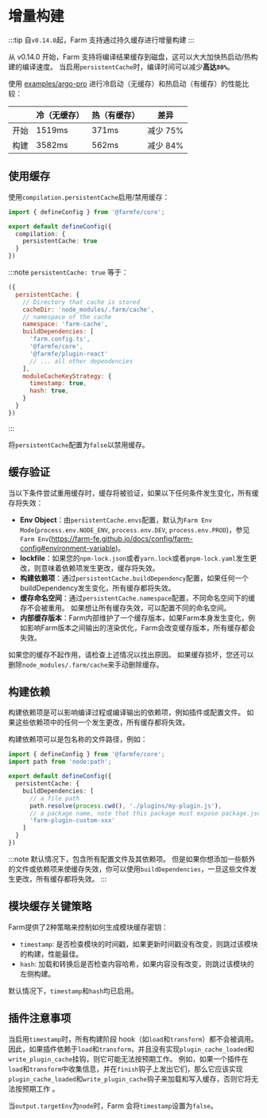 # 增量构建
:::tip
自`v0.14.0`起，Farm 支持通过持久缓存进行增量构建
:::

从 v0.14.0 开始，Farm 支持将编译结果缓存到磁盘，这可以大大加快热启动/热构建的编译速度。 当启用`persistentCache`时，编译时间可以减少**高达`80%`**。

使用 [examples/argo-pro](https://github.com/farm-fe/farm/tree/main/examples/arco-pro) 进行冷启动（无缓存）和热启动（有缓存）的性能比较：

||冷（无缓存）|热（有缓存）| 差异|
|---|---|---|---|
|开始|1519ms|371ms|减少 75%|
|构建|3582ms|562ms|减少 84%|

## 使用缓存
使用`compilation.persistentCache`启用/禁用缓存：

```ts
import { defineConfig } from '@farmfe/core';

export default defineConfig({
  compilation: {
    persistentCache: true
  }
})
```
:::note
`persistentCache: true` 等于：
```js
({
  persistentCache: {
    // Directory that cache is stored
    cacheDir: 'node_modules/.farm/cache',
    // namespace of the cache
    namespace: 'farm-cache',
    buildDependencies: [
      'farm.config.ts',
      '@farmfe/core',
      '@farmfe/plugin-react'
      // ... all other dependencies
    ],
    moduleCacheKeyStrategy: {
      timestamp: true,
      hash: true,
    }
  }
})
```
:::

将`persistentCache`配置为`false`以禁用缓存。

## 缓存验证
当以下条件尝试重用缓存时，缓存将被验证，如果以下任何条件发生变化，所有缓存将失效：
* **Env Object**：由`persistentCache.envs`配置，默认为`Farm Env Mode`(`process.env.NODE_ENV`, `process.env.DEV`, `process.env.PROD`)，参见 `Farm Env`(https://farm-fe.github.io/docs/config/farm-config#environment-variable)。
* **lockfile**：如果您的`npm-lock.json`或者`yarn.lock`或者`pnpm-lock.yaml`发生更改，则意味着依赖项发生更改，缓存将失效。
* **构建依赖项**：通过`persistentCache.buildDependency`配置，如果任何一个buildDependency发生变化，所有缓存都将失效。
* **缓存命名空间**：通过`persistentCache.namespace`配置，不同命名空间下的缓存不会被重用。 如果想让所有缓存失效，可以配置不同的命名空间。
* **内部缓存版本**：Farm内部维护了一个缓存版本，如果Farm本身发生变化，例如影响Farm版本之间输出的渲染优化，Farm会改变缓存版本，所有缓存都会失效。

如果您的缓存不起作用，请检查上述情况以找出原因。 如果缓存损坏，您还可以删除`node_modules/.farm/cache`来手动删除缓存。

## 构建依赖
构建依赖项是可以影响编译过程或编译输出的依赖项，例如插件或配置文件。 如果这些依赖项中的任何一个发生更改，所有缓存都将失效。

构建依赖项可以是包名称的文件路径，例如：

```ts
import { defineConfig } from '@farmfe/core';
import path from 'node:path';

export default defineConfig({
  persistentCache: {
    buildDependencies: [
      // a file path
      path.resolve(process.cwd(), './plugins/my-plugin.js'),
      // a package name, note that this package must expose package.json
      'farm-plugin-custom-xxx'
    ]
  }
})
```

:::note
默认情况下，包含所有配置文件及其依赖项。 但是如果你想添加一些额外的文件或依赖项来使缓存失效，你可以使用`buildDependencies`，一旦这些文件发生更改，所有缓存都将失效。
:::

## 模块缓存关键策略
Farm提供了2种策略来控制如何生成模块缓存密钥：

* `timestamp`: 是否检查模块的时间戳，如果更新时间戳没有改变，则跳过该模块的构建，性能最佳。
* `hash`: 加载和转换后是否检查内容哈希，如果内容没有改变，则跳过该模块的左侧构建。

默认情况下，`timestamp`和`hash`均已启用。

## 插件注意事项
当启用`timestamp`时，所有构建阶段 hook（如`load`和`transform`）都不会被调用。 因此，如果插件依赖于`load`和`transform`，并且没有实现`plugin_cache_loaded`和`write_plugin_cache`挂钩，则它可能无法按预期工作。 例如，如果一个插件在`load`和`transform`中收集信息，并在`finish`钩子上发出它们，那么它应该实现`plugin_cache_loaded`和`write_plugin_cache`钩子来加载和写入缓存，否则它将无法按预期工作 。

当`output.targetEnv`为`node`时，Farm 会将`timestamp`设置为`false`。

<!-- ## 深入持久化 -->